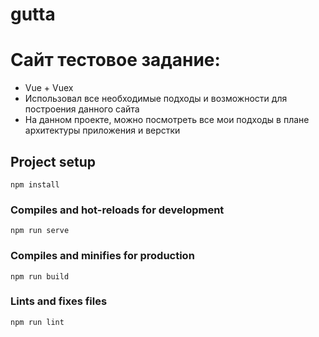 # gutta

# Сайт тестовое задание: 

- Vue + Vuex
- Использовал все необходимые подходы и возможности для построения данного сайта
- На данном проекте, можно посмотреть все мои подходы в плане архитектуры приложения и верстки


## Project setup
```
npm install
```

### Compiles and hot-reloads for development
```
npm run serve
```

### Compiles and minifies for production
```
npm run build
```

### Lints and fixes files
```
npm run lint
```
